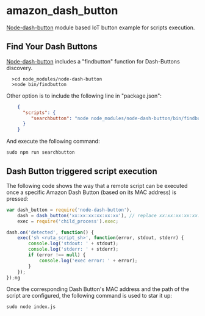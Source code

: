# amazon_dash_button
[Node-dash-button](https://www.npmjs.com/package/node-dash-button) module based IoT button example for scripts execution.

## Find Your Dash Buttons
[Node-dash-button](https://www.npmjs.com/package/node-dash-button) includes a "findbutton" function for Dash-Buttons discovery.

```
  >cd node_modules/node-dash-button
  >node bin/findbutton
```
Other option is to include the following line in "package.json":

```json
    {
      "scripts": {
         "searchbutton": "node node_modules/node-dash-button/bin/findbutton"
      }
    }
```

And execute the following command:

```
sudo npm run searchbutton
```

## Dash Button triggered script execution
The following code shows the way that a remote script can be executed once a specific Amazon Dash Button (based on its MAC address) is pressed:

```javascript
var dash_button = require('node-dash-button'),
    dash = dash_button('xx:xx:xx:xx:xx:xx'), // replace xx:xx:xx:xx:xx:xx with your Dash Button's one
    exec = require('child_process').exec;

dash.on('detected', function() {
    exec('sh <ruta_script_sh>', function(error, stdout, stderr) {
        console.log('stdout: ' + stdout);
        console.log('stderr: ' + stderr);
        if (error !== null) {
            console.log('exec error: ' + error);
        }
    });
});ng 
```

Once the corresponding Dash Button's MAC address and the path of the script are configured, the following command is used to star it up:

```
sudo node index.js
```
